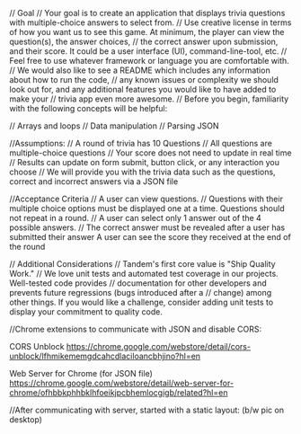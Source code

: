 // Goal
// Your goal is to create an application that displays trivia questions with multiple-choice answers to select from.
// Use creative license in terms of how you want us to see this game. At minimum, the player can view the question(s), the answer choices, 
// the correct answer upon submission, and their score. It could be a user interface (UI), command-line-tool, etc. 
// Feel free to use whatever framework or language you are comfortable with.
// We would also like to see a README which includes any information about how to run the code, 
// any known issues or complexity we should look out for, and any additional features you would like to have added to make your 
// trivia app even more awesome.
// Before you begin, familiarity with the following concepts will be helpful:

// Arrays and loops 
// Data manipulation 
// Parsing JSON

//Assumptions:
// A round of trivia has 10 Questions
// All questions are multiple-choice questions
// Your score does not need to update in real time
// Results can update on form submit, button click, or any interaction you choose
// We will provide you with the trivia data such as the questions, correct and incorrect answers via a JSON file

//Acceptance Criteria
// A user can view questions.
// Questions with their multiple choice options must be displayed one at a time. Questions should not repeat in a round.
// A user can select only 1 answer out of the 4 possible answers.
// The correct answer must be revealed after a user has submitted their answer A user can see the score they received at the end of the round

// Additional Considerations
// Tandem's first core value is "Ship Quality Work." 
// We love unit tests and automated test coverage in our projects. Well-tested code provides 
// documentation for other developers and prevents future regressions (bugs introduced after a 
// change) among other things. If you would like a challenge, consider adding unit tests to display your commitment to quality code.



//Chrome extensions to communicate with JSON and disable CORS:

CORS Unblock
https://chrome.google.com/webstore/detail/cors-unblock/lfhmikememgdcahcdlaciloancbhjino?hl=en

Web Server for Chrome (for JSON file)
https://chrome.google.com/webstore/detail/web-server-for-chrome/ofhbbkphhbklhfoeikjpcbhemlocgigb/related?hl=en

//After communicating with server, started with a static layout: (b/w pic on desktop)